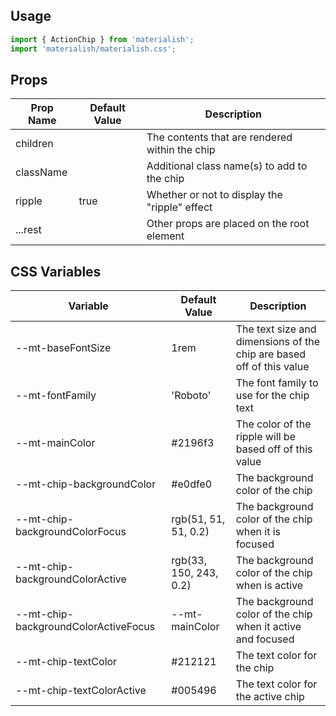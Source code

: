 ## Usage

```jsx
import { ActionChip } from 'materialish';
import 'materialish/materialish.css';
```

## Props

| Prop Name | Default Value | Description                                    |
| --------- | ------------- | ---------------------------------------------- |
| children  |               | The contents that are rendered within the chip |
| className |               | Additional class name(s) to add to the chip    |
| ripple    | true          | Whether or not to display the "ripple" effect  |
| ...rest   |               | Other props are placed on the root element     |

## CSS Variables

| Variable                             | Default Value          | Description                                                          |
| ------------------------------------ | ---------------------- | -------------------------------------------------------------------- |
| --mt-baseFontSize                    | 1rem                   | The text size and dimensions of the chip are based off of this value |
| --mt-fontFamily                      | 'Roboto'               | The font family to use for the chip text                             |
| --mt-mainColor                       | #2196f3                | The color of the ripple will be based off of this value              |
| --mt-chip-backgroundColor            | #e0dfe0                | The background color of the chip                                     |
| --mt-chip-backgroundColorFocus       | rgb(51, 51, 51, 0.2)   | The background color of the chip when it is focused                  |
| --mt-chip-backgroundColorActive      | rgb(33, 150, 243, 0.2) | The background color of the chip when is active                      |
| --mt-chip-backgroundColorActiveFocus | --mt-mainColor         | The background color of the chip when it active and focused          |
| --mt-chip-textColor                  | #212121                | The text color for the chip                                          |
| --mt-chip-textColorActive            | #005496                | The text color for the active chip                                   |
